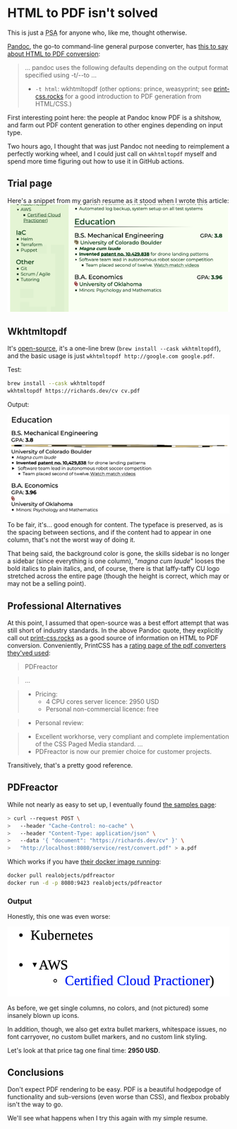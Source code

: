 # HTML to PDF isn't solved

This is just a <abbr title="Public Service Announcement">PSA</abbr> for anyone who, like me, thought otherwise.

[Pandoc](https://pandoc.org/), the go-to command-line general purpose converter, has [this to say about HTML to PDF conversion](https://pandoc.org/MANUAL.html#option--pdf-engine):

> ... pandoc uses the following defaults depending on the output format specified using -t/--to ...
> * `-t html`: wkhtmltopdf (other options: prince, weasyprint; see [print-css.rocks](https://print-css.rocks) for a good introduction to PDF generation from HTML/CSS.)

First interesting point here: the people at Pandoc know PDF is a shitshow, and farm out PDF content generation to other engines depending on input type.

Two hours ago, I thought that was just Pandoc not needing to reimplement a perfectly working wheel, and I could just call on `wkhtmltopdf` myself and spend more time figuring out how to use it in GitHub actions.

## Trial page
Here's a snippet from my garish resume as it stood when I wrote this article:
![Screenshot of well-formatted, garishly colored colums of text](img/pdf/resume_snippet.png)

## Wkhtmltopdf
It's [open-source](https://wkhtmltopdf.org/), it's a one-line brew (`brew install --cask wkhtmltopdf`), and the basic usage is just `wkhtmltopdf http://google.com google.pdf`.

Test:
```bash
brew install --cask wkhtmltopdf
wkhtmltopdf https://richards.dev/cv cv.pdf
```

Output:

![Wkhtmltopdf test output](img/pdf/Wkhtmltopdf_test.png)

To be fair, it's... good enough for content.
The typeface is preserved, as is the spacing between sections, and if the content had to appear in one column, that's not the worst way of doing it.

That being said, the background color is gone, the skills sidebar is no longer a sidebar (since everything is one column), "*magna cum laude*" looses the bold italics to plain italics, and, of course, there is that laffy-taffy CU logo stretched across the entire page (though the height is correct, which may or may not be a selling point).

## Professional Alternatives
At this point, I assumed that open-source was a best effort attempt that was still short of industry standards.
In the above Pandoc quote, they explicitly call out [print-css.rocks](https://print-css.rocks) as a good source of information on HTML to PDF conversion.
Conveniently, PrintCSS has a [rating page of the pdf converters they'ved used](https://print-css.rocks/tools):

> PDFreactor

> ...

> * Pricing:
>   * 4 CPU cores server licence: 2950 USD
>   * Personal non-commercial licence: free

> * Personal review:

>   * Excellent workhorse, very compliant and complete implementation of the CSS Paged Media standard.
> ...
>   * PDFreactor is now our premier choice for customer projects.

Transitively, that's a pretty good reference.

## PDFreactor
While not nearly as easy to set up, I eventually found [the samples page](https://www.pdfreactor.com/samples/#tab-id-9):

```bash
> curl --request POST \
>   --header "Cache-Control: no-cache" \
>   --header "Content-Type: application/json" \
>   --data '{ "document": "https://richards.dev/cv" }' \
>   "http://localhost:8080/service/rest/convert.pdf" > a.pdf
```

Which works if you have [their docker image running](https://www.pdfreactor.com/docker/):

```bash
docker pull realobjects/pdfreactor
docker run -d -p 8080:9423 realobjects/pdfreactor
```

### Output
Honestly, this one was even worse:

![PDFreactor test output](img/pdf/PDFreactor_test.png)

As before, we get single columns, no colors, and (not pictured) some insanely blown up icons.

In addition, though, we also get extra bullet markers, whitespace issues, no font carryover, no custom bullet markers, and no custom link styling.

Let's look at that price tag one final time: **2950 USD**.

## Conclusions
Don't expect PDF rendering to be easy.
PDF is a beautiful hodgepodge of functionality and sub-versions (even worse than CSS), and flexbox probably isn't the way to go.

We'll see what happens when I try this again with my simple resume.

